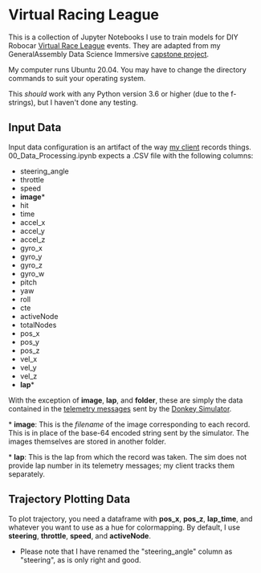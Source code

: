 # Virtual Racing League

This is a collection of Jupyter Notebooks I use to train models for DIY Robocar [Virtual Race League](https://docs.donkeycar.com/guide/virtual_race_league/) events. They are adapted from my GeneralAssembly Data Science Immersive [capstone project](https://github.com/GrantMoe/DSI-Capstone-Project).

My computer runs Ubuntu 20.04. You may have to change the directory commands to suit your operating system.

This _should_ work with any Python version 3.6 or higher (due to the f-strings), but I haven't done any testing.

## Input Data
Input data configuration is an artifact of the way [my client](https://github.com/GrantMoe/donkeysim-client) records things. 00_Data_Processing.ipynb expects a .CSV file with the following columns:

* steering_angle
* throttle
* speed
* **image***
* hit
* time
* accel_x
* accel_y
* accel_z
* gyro_x
* gyro_y
* gyro_z
* gyro_w
* pitch
* yaw
* roll
* cte
* activeNode
* totalNodes
* pos_x
* pos_y
* pos_z
* vel_x
* vel_y
* vel_z
* **lap***

With the exception of **image**, **lap**, and **folder**, these are simply the data contained in the [telemetry messages](https://docs.donkeycar.com/guide/simulator/#api) sent by the [Donkey Simulator](https://docs.donkeycar.com/guide/simulator/).

\* **image**: This is the _filename_ of the image corresponding to each record. This is in place of the base-64 encoded string sent by the simulator. The images themselves are stored in another folder.

\* **lap**: This is the lap from which the record was taken. The sim does not provide lap number in its telemetry messages; my client tracks them separately.

## Trajectory Plotting Data

To plot trajectory, you need a dataframe with **pos_x**, **pos_z**, **lap_time**, and whatever you want to use as a hue for colormapping. By default, I use **steering**, **throttle**, **speed**, and **activeNode**.

* Please note that I have renamed the "steering_angle" column as "steering", as is only right and good.